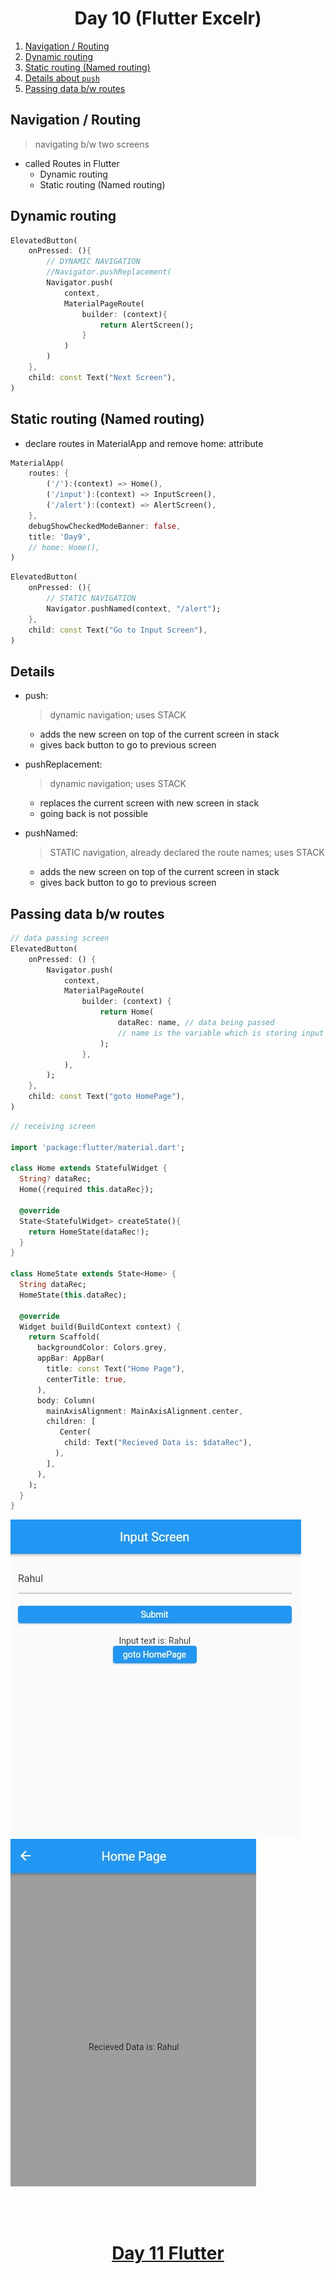 <h1 align="center"> Day 10 (Flutter Excelr)</h1>

1. [Navigation / Routing](#navigation--routing)
2. [Dynamic routing](#dynamic-routing)
3. [Static routing (Named routing)](#static-routing-named-routing)
4. [Details about `push`](#details)
5. [Passing data b/w routes](#passing-data-bw-routes)

## Navigation / Routing
> navigating b/w two screens

- called Routes in Flutter
    - Dynamic routing 
    - Static routing (Named routing)

## Dynamic routing

```dart
ElevatedButton(
    onPressed: (){
        // DYNAMIC NAVIGATION
        //Navigator.pushReplacement(
        Navigator.push(
            context,
            MaterialPageRoute(
                builder: (context){
                    return AlertScreen();
                }
            )
        )
    }, 
    child: const Text("Next Screen"),
)
```

## Static routing (Named routing)

- declare routes in MaterialApp and remove home: attribute

```dart
MaterialApp(
    routes: {
        ('/'):(context) => Home(),
        ('/input'):(context) => InputScreen(),
        ('/alert'):(context) => AlertScreen(),
    },
    debugShowCheckedModeBanner: false,
    title: 'Day9',
    // home: Home(),
)
```
```dart
ElevatedButton(
    onPressed: (){
        // STATIC NAVIGATION
        Navigator.pushNamed(context, "/alert");
    }, 
    child: const Text("Go to Input Screen"),
)
```

## Details

- push: 
    > dynamic navigation; uses STACK 
    - adds the new screen on top of the current screen in stack 
    - gives back button to go to previous screen

- pushReplacement:
    > dynamic navigation; uses STACK 
    - replaces the current screen with new screen in stack
    - going back is not possible

- pushNamed:
    > STATIC navigation, already declared the route names; uses STACK 
    - adds the new screen on top of the current screen in stack 
    - gives back button to go to previous screen

## Passing data b/w routes

```dart
// data passing screen
ElevatedButton(
    onPressed: () {
        Navigator.push(
            context,
            MaterialPageRoute(
                builder: (context) {
                    return Home(
                        dataRec: name, // data being passed
                        // name is the variable which is storing input
                    );
                },
            ),
        );
    },
    child: const Text("goto HomePage"),
)
```

```dart
// receiving screen

import 'package:flutter/material.dart';

class Home extends StatefulWidget {
  String? dataRec;
  Home({required this.dataRec});

  @override
  State<StatefulWidget> createState(){
    return HomeState(dataRec!);
  }
}

class HomeState extends State<Home> {
  String dataRec;
  HomeState(this.dataRec);

  @override
  Widget build(BuildContext context) {
    return Scaffold(
      backgroundColor: Colors.grey,
      appBar: AppBar(
        title: const Text("Home Page"),
        centerTitle: true,
      ),
      body: Column(
        mainAxisAlignment: MainAxisAlignment.center,
        children: [
           Center(
            child: Text("Recieved Data is: $dataRec"),
          ),
        ],
      ),
    );
  }
}
```
<img src="Images/day9a.jpg" alt="sending image">
<img src="Images/day9b.jpg" alt="receiving image">


<br><br>
<h1 align="center"> <a href="/Notes/day11.md">Day 11 Flutter</a></h1>
